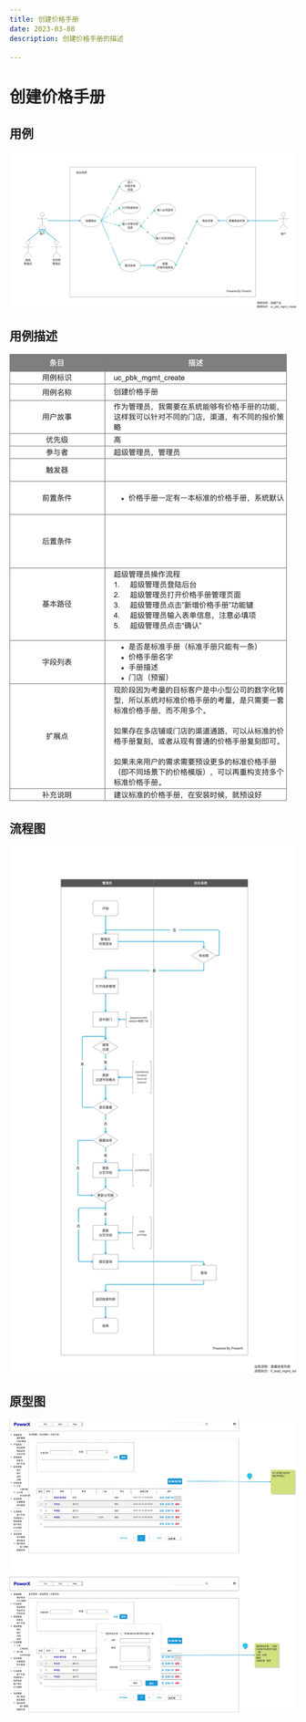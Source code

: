```yaml
---
title: 创建价格手册
date: 2023-03-08
description: 创建价格手册的描述

---
```


# 创建价格手册


## 用例

![](../../../../images/uc_pbk_mgmt_create.png)

## 用例描述

![](../../../../images/uc_desc_pbk_mgmt_create.png)


## 流程图

![](../../../../images/fl_pbk_mgmt_create.png)


## 原型图

![](../../../../images/pt_pbk_mgmt_create.png)